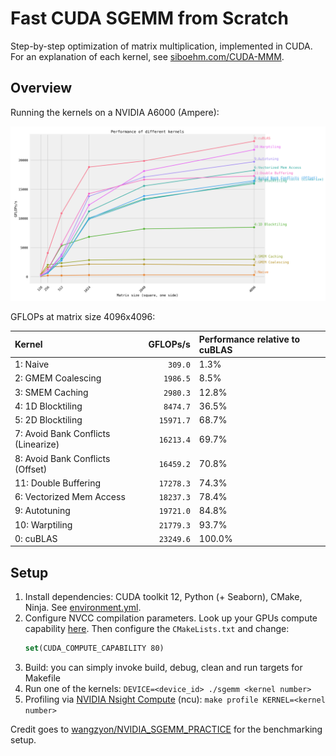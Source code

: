 # Fast CUDA SGEMM from Scratch

Step-by-step optimization of matrix multiplication, implemented in CUDA.
For an explanation of each kernel, see [siboehm.com/CUDA-MMM](https://siboehm.com/articles/22/CUDA-MMM).

## Overview

Running the kernels on a NVIDIA A6000 (Ampere):

![](benchmark_results.png)

GFLOPs at matrix size 4096x4096:
<!-- benchmark_results -->
| Kernel                              |  GFLOPs/s | Performance relative to cuBLAS |
|:------------------------------------|----------:|:-------------------------------|
| 1: Naive                            |   `309.0` | 1.3%                           |
| 2: GMEM Coalescing                  |  `1986.5` | 8.5%                           |
| 3: SMEM Caching                     |  `2980.3` | 12.8%                          |
| 4: 1D Blocktiling                   |  `8474.7` | 36.5%                          |
| 5: 2D Blocktiling                   | `15971.7` | 68.7%                          |
| 7: Avoid Bank Conflicts (Linearize) | `16213.4` | 69.7%                          |
| 8: Avoid Bank Conflicts (Offset)    | `16459.2` | 70.8%                          |
| 11: Double Buffering                | `17278.3` | 74.3%                          |
| 6: Vectorized Mem Access            | `18237.3` | 78.4%                          |
| 9: Autotuning                       | `19721.0` | 84.8%                          |
| 10: Warptiling                      | `21779.3` | 93.7%                          |
| 0: cuBLAS                           | `23249.6` | 100.0%                         |
<!-- benchmark_results -->

## Setup

1. Install dependencies: CUDA toolkit 12, Python (+ Seaborn), CMake, Ninja. See [environment.yml](environment.yml).
1. Configure NVCC compilation parameters. Look up your GPUs compute
   capability [here](https://developer.nvidia.com/cuda-gpus). Then configure the `CMakeLists.txt` and change:
    ```cmake
    set(CUDA_COMPUTE_CAPABILITY 80)
    ```
1. Build: you can simply invoke build, debug, clean and run targets for Makefile 
1. Run one of the kernels: `DEVICE=<device_id> ./sgemm <kernel number>`
1. Profiling via [NVIDIA Nsight Compute](https://developer.nvidia.com/nsight-compute) (ncu): `make profile KERNEL=<kernel number>`

Credit goes to [wangzyon/NVIDIA_SGEMM_PRACTICE](https://github.com/wangzyon/NVIDIA_SGEMM_PRACTICE) for the benchmarking setup.
